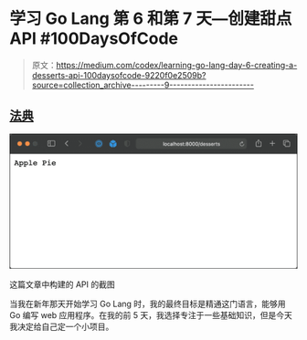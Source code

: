 # 学习 Go Lang 第 6 和第 7 天—创建甜点 API #100DaysOfCode

> 原文：<https://medium.com/codex/learning-go-lang-day-6-creating-a-desserts-api-100daysofcode-9220f0e2509b?source=collection_archive---------9----------------------->

## [法典](https://medium.com/codex)

![](img/eb02599ce834405a9521051a0e124f9c.png)

这篇文章中构建的 API 的截图

当我在新年那天开始学习 Go Lang 时，我的最终目标是精通这门语言，能够用 Go 编写 web 应用程序。在我的前 5 天，我选择专注于一些基础知识，但是今天我决定给自己定一个小项目。